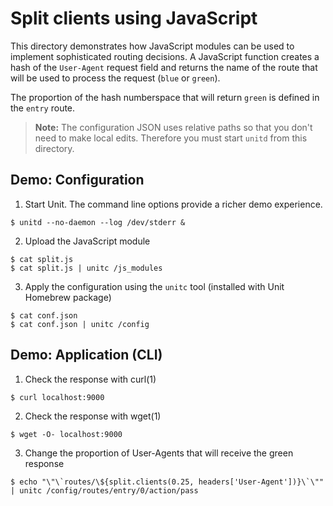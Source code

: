 Split clients using JavaScript
==============================

This directory demonstrates how JavaScript modules can be used to implement
sophisticated routing decisions. A JavaScript function creates a hash of
the `User-Agent` request field and returns the name of the route that will
be used to process the request (`blue` or `green`).

The proportion of the hash numberspace that will return `green` is defined
in the `entry` route.

> **Note:** The configuration JSON uses relative paths so that you don't
> need to make local edits. Therefore you must start `unitd` from this
> directory.

Demo: Configuration
-------------------

1. Start Unit. The command line options provide a richer demo experience.
```shell
$ unitd --no-daemon --log /dev/stderr &
```

2. Upload the JavaScript module
```shell
$ cat split.js
$ cat split.js | unitc /js_modules
```

3. Apply the configuration using the `unitc` tool (installed with Unit Homebrew package)
```shell
$ cat conf.json
$ cat conf.json | unitc /config
```

Demo: Application (CLI)
-----------------------

1. Check the response with curl(1)
```shell
$ curl localhost:9000
```

2. Check the response with wget(1)
```shell
$ wget -O- localhost:9000
``` 

3. Change the proportion of User-Agents that will receive the green response
```shell
$ echo "\"\`routes/\${split.clients(0.25, headers['User-Agent'])}\`\"" | unitc /config/routes/entry/0/action/pass
```
